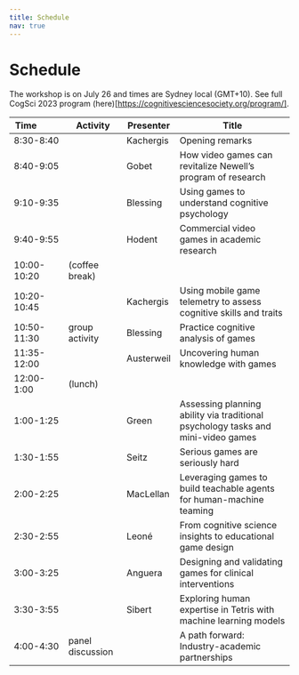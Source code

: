 ```yaml
---
title: Schedule
nav: true
---
```


# Schedule

The workshop is on July 26 and times are Sydney local (GMT+10). See full CogSci 2023 program (here)[https://cognitivesciencesociety.org/program/].

| Time&nbsp;&nbsp;&nbsp;&nbsp;&nbsp;&nbsp;&nbsp;&nbsp;&nbsp; | Activity         | Presenter  | Title                                                      |
| ------------ | ---------------- | ---------- | ---------------------------------------------------------- |
| 8:30-8:40    |                  | Kachergis  | Opening remarks                                             |
| 8:40-9:05    |                  | Gobet      | How video games can revitalize Newell’s program of research |
| 9:10-9:35    |                  | Blessing   | Using games to understand cognitive psychology              |
| 9:40-9:55    |                  | Hodent     | Commercial video games in academic research                 |
| 10:00-10:20  | (coffee break)   |            |                                                             |
| 10:20-10:45  |                  | Kachergis  | Using mobile game telemetry to assess cognitive skills and traits |
| 10:50-11:30  | group activity   | Blessing   | Practice cognitive analysis of games                        |
| 11:35-12:00  |                  | Austerweil | Uncovering human knowledge with games                       |
| 12:00-1:00   | (lunch)          |            |                                                             |
| 1:00-1:25    |                  | Green      | Assessing planning ability via traditional psychology tasks and mini-video games |
| 1:30-1:55    |                  | Seitz      | Serious games are seriously hard                            |
| 2:00-2:25    |                  | MacLellan  | Leveraging games to build teachable agents for human-machine teaming |
| 2:30-2:55    |                  | Leoné      | From cognitive science insights to educational game design  |
| 3:00-3:25    |                  | Anguera    | Designing and validating games for clinical interventions    |
| 3:30-3:55    |                  | Sibert     | Exploring human expertise in Tetris with machine learning models |
| 4:00-4:30    | panel discussion |            | A path forward: Industry-academic partnerships |
